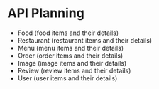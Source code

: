 # API Planning
 - Food (food items and their details)
 - Restaurant (restaurant items and their details)
 - Menu (menu items and their details)
 - Order (order items and their details)
 - Image (image items and their details)
 - Review (review items and their details)
 - User (user items and their details)